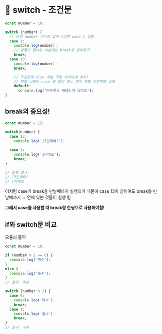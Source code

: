 # 📌 switch - 조건문

``` javascript
const number = 10;

switch (number) {
  // 만약 number 변수의 값이 1이면 case 1 실행
  case 1:
    console.log(number);
    // 실행이 끝나는 부분애는 break로 닫아주기
    break;
  case 10:
    console.log(number);
    break;

    // 조건문에 else 처럼 가장 마지막에 위치!
    // 위에 나열된 case 중 참이 없는 경우 제일 마지막에 실행
    default:
      console.log('아무것도 해당되지 않아요');
}
```

## break의 중요성!
``` javascript
const number = 13;

switch(number) {
  case 13:
    console.log('13인데여?');
    
  case 1:
    console.log('1이에오');
    break;
}

// 실행 결과:
// 13인데여?
// 1이에오
```
이처럼 case가 break을 만날때까지 실행되기 때문에
case 13이 참이여도 break를 만날때까지 그 안에 있는 것들이 실행 됨

__그래서 case를 사용할 때 break랑 한쌍으로 사용해야함!__

## if와 switch문 비교
모듈러 홀짝
``` javascript
const number = 10;

if (number % 2 == 0) {
  console.log('짝수');
}
else {
  console.log('홀수');
}
// 결과: 짝수

switch (number % 2) {
  case 0:
    console.log('짝수');
    break;
  case 1:
    console.log('홀수');
    break;
}
// 결과: 짝수